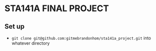 # STA141A FINAL PROJECT


## Set up 

* `git clone git@github.com:gitmebrandonhom/sta141a_project.git` into whatever directory
